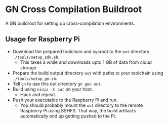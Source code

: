 GN Cross Compilation Buildroot
==============================

A GN buildroot for setting up cross-compilation environments.

Usage for Raspberry Pi
----------------------

* Download the prepared toolchain and sysroot to the `out` directory `./tools/setup_sdk.sh`.
  * This takes a while and downloads upto 1 GB of data from cloud storage.
* Prepare the build output directory `out` with paths to your toolchain using `./tools/setup_gn.sh`.
* Tell `gn` to use this out directory `gn gen out`.
* Build using `ninja -C out` on your host.
  * Hack and repeat.
* Push your executable to the Raspberry Pi and run.
  * You should probably mount the `out` directory to the remote Raspberry Pi using SSHFS. That way, the build artifacts automatically end up getting pushed to the Pi.
